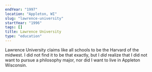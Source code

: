 ```yaml
---
endYear: "1997"
location: "Appleton, WI"
slug: "lawrence-university"
startYear: "1996"
tags: []
title: Lawrence University
type: "education"
---
```

Lawrence University claims like all schools to be the Harvard of the midwest.  I did not find it to be that exactly, but I _did_ realize that I did not want to pursue a philosophy major, nor did I want to live in Appleton Wisconsin.